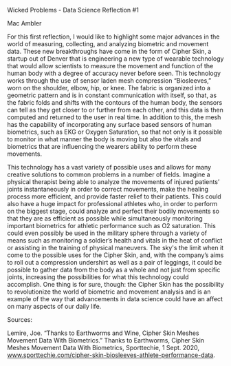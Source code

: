 Wicked Problems - Data Science Reflection #1

Mac Ambler

For this first reflection, I would like to highlight some major advances in the world of measuring, collecting, and analyzing biometric and movement data. These new breakthroughs have come in the form of Cipher Skin, a startup out of Denver that is engineering a new type of wearable technology that would allow scientists to measure the movement and function of the human body with a degree of accuracy never before seen. This technology works through the use of sensor laden mesh compression “Biosleeves,” worn on the shoulder, elbow, hip, or knee. The fabric is organized into a geometric pattern and is in constant communication with itself, so that, as the fabric folds and shifts with the contours of the human body, the sensors can tell as they get closer to or further from each other, and this data is then computed and returned to the user in real time. In addition to this, the mesh has the capability of incorporating any surface based sensors of human biometrics, such as EKG or Oxygen Saturation, so that not only is it possible to monitor in what manner the body is moving but also the vitals and biometrics that are influencing the wearers ability to perform these movements.

This technology has a vast variety of possible uses and allows for many creative solutions to common problems in a number of fields. Imagine a physical therapist being able to analyze the movements of injured patients’ joints instantaneously in order to correct movements, make the healing process more efficient, and provide faster relief to their patients. This could also have a huge impact for professional athletes who, in order to perform on the biggest stage, could analyze and perfect their bodily movements so that they are as efficient as possible while simultaneously monitoring important biometrics for athletic performance such as O2 saturation. This could even possibly be used in the military sphere through a variety of means such as monitoring a soldier’s health and vitals in the heat of conflict or assisting in the training of physical maneuvers. The sky's the limit when it come to the possible uses for the Cipher Skin, and, with the company’s aims to roll out a compression undershirt as well as a pair of leggings, it could be possible to gather data from the body as a whole and not just from specific joints, increasing the possibilities for what this technology could accomplish. One thing is for sure, though: the Cipher Skin has the possibility to revolutionize the world of biometric and movement analysis and is an example of the way that advancements in data science could  have an affect on many aspects of our daily life.

Sources:

Lemire, Joe. “Thanks to Earthworms and Wine, Cipher Skin Meshes Movement Data With Biometrics.” Thanks to Earthworms, Cipher Skin Meshes Movement Data With Biometrics, Sporttechie, 1 Sept. 2020, www.sporttechie.com/cipher-skin-biosleeves-athlete-performance-data. 
